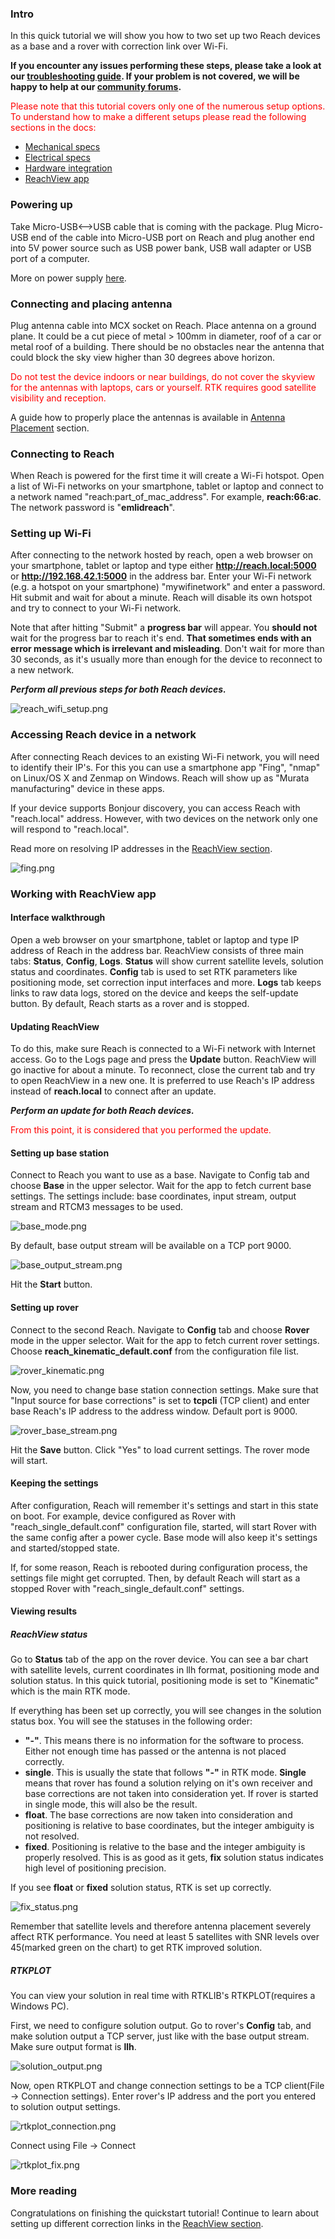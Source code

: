 ### Intro

In this quick tutorial we will show you how to two set up two Reach devices as a base and a rover with correction link over Wi-Fi.

**If you encounter any issues performing these steps, please take a look at our [troubleshooting guide](troubleshooting.md). If your problem is not covered, we will be happy to help at our [community forums](http://community.emlid.com/).**

<font color="red"> Please note that this tutorial covers only one of the numerous setup options. To understand how to make a different setups please read the following sections in the docs: </font>

* [Mechanical specs](mechanical-specs.md)
* [Electrical specs](electrical-specs.md)
* [Hardware integration](hardware-integration.md)
* [ReachView app](reachview-app.md)

### Powering up

Take Micro-USB<-->USB cable that is coming with the package. Plug Micro-USB end of the cable into Micro-USB port on Reach and plug another end into 5V power source such as USB power bank, USB wall adapter or USB port of a computer.

More on power supply [here](power-supply.md).

### Connecting and placing antenna

Plug antenna cable into MCX socket on Reach. Place antenna on a ground plane. It could be a cut piece of metal > 100mm in diameter, roof of a car or metal roof of a building. There should be no obstacles near the antenna that could block the sky view higher than 30 degrees above horizon.

<font color="red">Do not test the device indoors or near buildings, do not cover the skyview for the antennas with laptops, cars or yourself. RTK requires good satellite visibility and reception.</font>

A guide how to properly place the antennas is available in [Antenna Placement](antenna-placement.md) section.

### Connecting to Reach

When Reach is powered for the first time it will create a Wi-Fi hotspot. Open a list of Wi-Fi networks on your smartphone, tablet or laptop and connect to a network named "reach:part_of_mac_address". For example, **reach:66:ac**. The network password is "**emlidreach**".

### Setting up Wi-Fi

After connecting to the network hosted by reach, open a web browser on your smartphone, tablet or laptop and type either **http://reach.local:5000** or **http://192.168.42.1:5000** in the address bar. Enter your Wi-Fi network (e.g. a hotspot on your smartphone) "mywifinetwork" and enter a password. Hit submit and wait for about a minute. Reach will disable its own hotspot and try to connect to your Wi-Fi network.

Note that after hitting "Submit" a **progress bar** will appear. You **should not** wait for the progress bar to reach it's end. **That sometimes ends with an error message which is irrelevant and misleading**. Don't wait for more than 30 seconds, as it's usually more than enough for the device to reconnect to a new network.

***Perform all previous steps for both Reach devices.***

![reach_wifi_setup.png](img/quickstart/reach_wifi_setup.png)

### Accessing Reach device in a network

After connecting Reach devices to an existing Wi-Fi network, you will need to identify their IP's. For this you can use a smartphone app "Fing", "nmap" on Linux/OS X and Zenmap on Windows. Reach will show up as "Murata manufacturing" device in these apps.

If your device supports Bonjour discovery, you can access Reach with "reach.local" address. However, with two devices on the network only one will respond to "reach.local".

Read more on resolving IP addresses in the [ReachView section](reachview-app.md).

![fing.png](img/quickstart/fing.png)

### Working with ReachView app

#### Interface walkthrough

Open a web browser on your smartphone, tablet or laptop and type IP address of Reach in the address bar. ReachView consists of three main tabs: **Status**, **Config**, **Logs**. **Status** will show current satellite levels, solution status and coordinates. **Config** tab is used to set RTK parameters like positioning mode, set correction input interfaces and more. **Logs** tab keeps links to raw data logs, stored on the device and keeps the self-update button. By default, Reach starts as a rover and is stopped.

#### Updating ReachView

To do this, make sure Reach is connected to a Wi-Fi network with Internet access. Go to the Logs page and press the **Update** button. ReachView will go inactive for about a minute. To reconnect, close the current tab and try to open ReachView in a new one. It is preferred to use Reach's IP address instead of **reach.local** to connect after an update.

***Perform an update for both Reach devices.***

<font color="red">From this point, it is considered that you performed the update.</font>

#### Setting up base station

Connect to Reach you want to use as a base. Navigate to Config tab and choose **Base** in the upper selector. Wait for the app to fetch current base settings. The settings include: base coordinates, input stream, output stream and RTCM3 messages to be used.

![base_mode.png](img/quickstart/base_mode.png)

By default, base output stream will be available on a TCP port 9000.

![base_output_stream.png](img/quickstart/base_output_stream.png)

Hit the **Start** button.

#### Setting up rover

Connect to the second Reach. Navigate to **Config** tab and choose **Rover** mode in the upper selector. Wait for the app to fetch current rover settings. Choose **reach_kinematic_default.conf** from the configuration file list.

![rover_kinematic.png](img/quickstart/rover_kinematic.png)

Now, you need to change base station connection settings. Make sure that "Input source for base corrections" is set to **tcpcli** (TCP client) and enter base Reach's IP address to the address window. Default port is 9000.

![rover_base_stream.png](img/quickstart/rover_base_stream.png)

Hit the **Save** button. Click "Yes" to load current settings. The rover mode will start.


#### Keeping the settings

After configuration, Reach will remember it's settings and start in this state on boot. For example, device configured as Rover with "reach_single_default.conf" configuration file, started, will start Rover with the same config after a power cycle. Base mode will also keep it's settings and started/stopped state.

If, for some reason, Reach is rebooted during configuration process, the settings file might get corrupted. Then, by default Reach will start as a stopped Rover with "reach_single_default.conf" settings.

#### Viewing results

##### ReachView status

Go to **Status** tab of the app on the rover device. You can see a bar chart with satellite levels, current coordinates in llh format, positioning mode and solution status. In this quick tutorial, positioning mode is set to "Kinematic" which is the main RTK mode.

If everything has been set up correctly, you will see changes in the solution status box. You will see the statuses in the following order:

* **"-"**. This means there is no information for the software to process. Either not enough time has passed or the antenna is not placed correctly.
* **single**. This is usually the state that follows **"-"** in RTK mode. **Single** means that rover has found a solution relying on it's own receiver and base corrections are not taken into consideration yet. If rover is started in single mode, this will also be the result.
* **float**. The base corrections are now taken into consideration and positioning is relative to base coordinates, but the integer ambiguity is not resolved.
* **fixed**. Positioning is relative to the base and the integer ambiguity is properly resolved. This is as good as it gets, **fix** solution status indicates high level of positioning precision.

If you see **float** or **fixed** solution status, RTK is set up correctly.

![fix_status.png](img/quickstart/fix_status.png)

Remember that satellite levels and therefore antenna placement severely affect RTK performance. You need at least 5 satellites with SNR levels over 45(marked green on the chart) to get RTK improved solution.

##### RTKPLOT

You can view your solution in real time with RTKLIB's RTKPLOT(requires a Windows PC).

First, we need to configure solution output. Go to rover's **Config** tab, and make solution output a TCP server, just like with the base output stream. Make sure output format is **llh**.

![solution_output.png](img/quickstart/solution_output.png)

Now, open RTKPLOT and change connection settings to be a TCP client(File -> Connection settings). Enter rover's IP address and the port you entered to solution output settings.

![rtkplot_connection.png](img/quickstart/rtkplot_connection.png)

Connect using File -> Connect

![rtkplot_fix.png](img/quickstart/rtkplot_fix.png)

### More reading

Congratulations on finishing the quickstart tutorial! Continue to learn about setting up different correction links in the [ReachView section](reachview-app.md).
